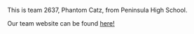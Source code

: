 This is team 2637, Phantom Catz, from Peninsula High School.

Our team website can be found <a href="https://www.frcteam2637.org/">here!</a>